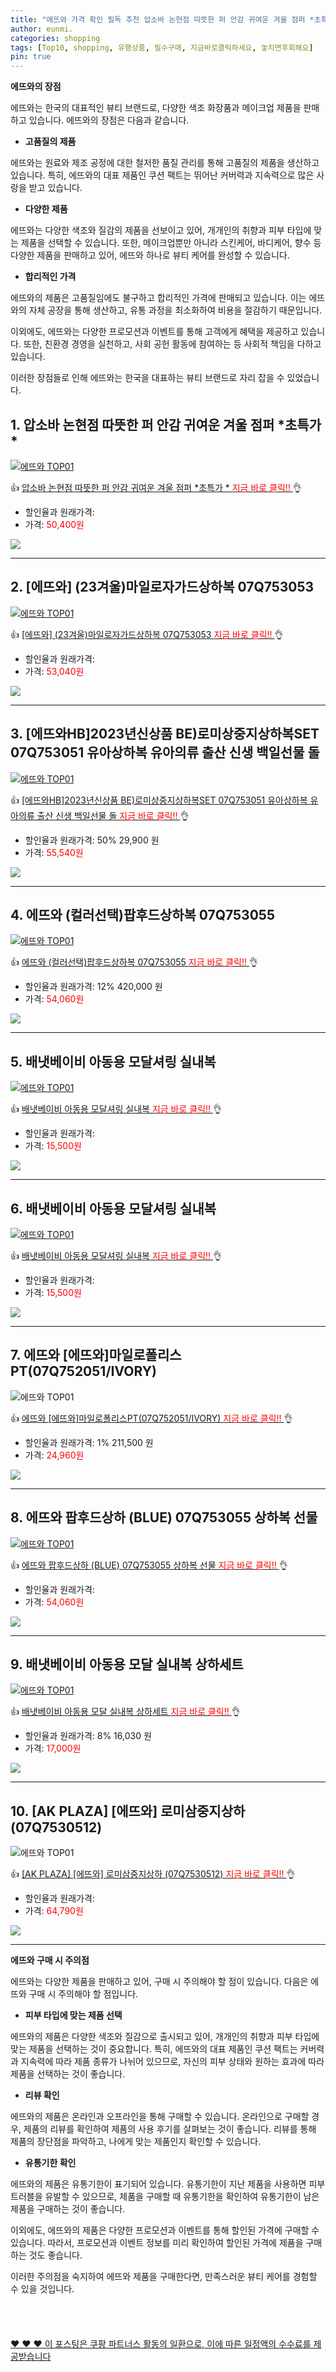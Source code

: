 ```yaml
---
title: "에뜨와 가격 확인 필독 추천 압소바 논현점 따뜻한 퍼 안감 귀여운 겨울 점퍼 *초특가 * 비교 장점 구매가이드"
author: eunmi.
categories: shopping
tags: [Top10, shopping, 유행상품, 필수구매, 지금바로클릭하세요, 놓치면후회해요]
pin: true
---
```

**에뜨와의 장점**

에뜨와는 한국의 대표적인 뷰티 브랜드로, 다양한 색조 화장품과 메이크업 제품을 판매하고 있습니다. 에뜨와의 장점은 다음과 같습니다.

* **고품질의 제품**

에뜨와는 원료와 제조 공정에 대한 철저한 품질 관리를 통해 고품질의 제품을 생산하고 있습니다. 특히, 에뜨와의 대표 제품인 쿠션 팩트는 뛰어난 커버력과 지속력으로 많은 사랑을 받고 있습니다.

* **다양한 제품**

에뜨와는 다양한 색조와 질감의 제품을 선보이고 있어, 개개인의 취향과 피부 타입에 맞는 제품을 선택할 수 있습니다. 또한, 메이크업뿐만 아니라 스킨케어, 바디케어, 향수 등 다양한 제품을 판매하고 있어, 에뜨와 하나로 뷰티 케어를 완성할 수 있습니다.

* **합리적인 가격**

에뜨와의 제품은 고품질임에도 불구하고 합리적인 가격에 판매되고 있습니다. 이는 에뜨와의 자체 공장을 통해 생산하고, 유통 과정을 최소화하여 비용을 절감하기 때문입니다.

이외에도, 에뜨와는 다양한 프로모션과 이벤트를 통해 고객에게 혜택을 제공하고 있습니다. 또한, 친환경 경영을 실천하고, 사회 공헌 활동에 참여하는 등 사회적 책임을 다하고 있습니다.

이러한 장점들로 인해 에뜨와는 한국을 대표하는 뷰티 브랜드로 자리 잡을 수 있었습니다.

   

## 1. 압소바 논현점 따뜻한 퍼 안감 귀여운 겨울 점퍼 *초특가 *

[![에뜨와 TOP01](https://thumbnail6.coupangcdn.com/thumbnails/remote/230x230ex/image/vendor_inventory/43af/15b9a05018d4bb22c2b8f582fc0d2ac07bcdba0532e5b14fb5deac4990ad.jpg)](https://link.coupang.com/re/AFFSDP?lptag=AF3617701&subid=GithubCoopas&pageKey=7696451540&traceid=V0-153&itemId=20594764743&vendorItemId=87669558605)


👍 [압소바 논현점 따뜻한 퍼 안감 귀여운 겨울 점퍼 *초특가 * <font color=red> 지금 바로 클릭!! </font> ](https://link.coupang.com/re/AFFSDP?lptag=AF3617701&subid=GithubCoopas&pageKey=7696451540&traceid=V0-153&itemId=20594764743&vendorItemId=87669558605) 👌 


- 할인율과 원래가격: 
- 가격: <span style='color:red'>50,400원</span>

[![](/discount_price.png)](https://link.coupang.com/re/AFFSDP?lptag=AF3617701&subid=GithubCoopas&pageKey=7696451540&traceid=V0-153&itemId=20594764743&vendorItemId=87669558605)

---


   

## 2. [에뜨와] (23겨울)마일로자가드상하복 07Q753053

[![에뜨와 TOP01](https://thumbnail7.coupangcdn.com/thumbnails/remote/230x230ex/image/vendor_inventory/daa1/ac7946865399520ef71439eac1e07cf95da0865519712f0a71f76bf3391d.jpg)](https://link.coupang.com/re/AFFSDP?lptag=AF3617701&subid=GithubCoopas&pageKey=7496181300&traceid=V0-153&itemId=19612585691&vendorItemId=86719519642)


👍 [[에뜨와] (23겨울)마일로자가드상하복 07Q753053 <font color=red> 지금 바로 클릭!! </font> ](https://link.coupang.com/re/AFFSDP?lptag=AF3617701&subid=GithubCoopas&pageKey=7496181300&traceid=V0-153&itemId=19612585691&vendorItemId=86719519642) 👌 


- 할인율과 원래가격: 
- 가격: <span style='color:red'>53,040원</span>

[![](/discount_price.png)](https://link.coupang.com/re/AFFSDP?lptag=AF3617701&subid=GithubCoopas&pageKey=7496181300&traceid=V0-153&itemId=19612585691&vendorItemId=86719519642)

---


   

## 3. [에뜨와HB]2023년신상품 BE)로미상중지상하복SET 07Q753051 유아상하복 유아의류 출산 신생 백일선물 돌

[![에뜨와 TOP01](https://thumbnail6.coupangcdn.com/thumbnails/remote/230x230ex/image/vendor_inventory/478a/0625721b0d1a2b8059ebcf6cb50b7717942ec6ca7e57340350396512e92e.jpg)](https://link.coupang.com/re/AFFSDP?lptag=AF3617701&subid=GithubCoopas&pageKey=7551806445&traceid=V0-153&itemId=19875785324&vendorItemId=86976419121)


👍 [[에뜨와HB]2023년신상품 BE)로미상중지상하복SET 07Q753051 유아상하복 유아의류 출산 신생 백일선물 돌 <font color=red> 지금 바로 클릭!! </font> ](https://link.coupang.com/re/AFFSDP?lptag=AF3617701&subid=GithubCoopas&pageKey=7551806445&traceid=V0-153&itemId=19875785324&vendorItemId=86976419121) 👌 


- 할인율과 원래가격: 50%  29,900   원
- 가격: <span style='color:red'>55,540원</span>

[![](/discount_price.png)](https://link.coupang.com/re/AFFSDP?lptag=AF3617701&subid=GithubCoopas&pageKey=7551806445&traceid=V0-153&itemId=19875785324&vendorItemId=86976419121)

---


   

## 4. 에뜨와 (컬러선택)팝후드상하복 07Q753055

[![에뜨와 TOP01](https://thumbnail6.coupangcdn.com/thumbnails/remote/230x230ex/image/vendor_inventory/6af3/707d53fdc5bcdada38bae4bead0916ff0178e9efa3707a8da721cb6c083a.jpg)](https://link.coupang.com/re/AFFSDP?lptag=AF3617701&subid=GithubCoopas&pageKey=7566722838&traceid=V0-153&itemId=19946722498&vendorItemId=87045816072)


👍 [에뜨와 (컬러선택)팝후드상하복 07Q753055 <font color=red> 지금 바로 클릭!! </font> ](https://link.coupang.com/re/AFFSDP?lptag=AF3617701&subid=GithubCoopas&pageKey=7566722838&traceid=V0-153&itemId=19946722498&vendorItemId=87045816072) 👌 


- 할인율과 원래가격: 12%  420,000   원
- 가격: <span style='color:red'>54,060원</span>

[![](/discount_price.png)](https://link.coupang.com/re/AFFSDP?lptag=AF3617701&subid=GithubCoopas&pageKey=7566722838&traceid=V0-153&itemId=19946722498&vendorItemId=87045816072)

---


   

## 5. 배냇베이비 아동용 모달셔링 실내복

[![에뜨와 TOP01](https://thumbnail6.coupangcdn.com/thumbnails/remote/230x230ex/image/retail/images/6433317431648055-f45d2930-ba51-4616-af3c-87cd11e25f66.jpg)](https://link.coupang.com/re/AFFSDP?lptag=AF3617701&subid=GithubCoopas&pageKey=1095082677&traceid=V0-153&itemId=2052374379&vendorItemId=70051684893)


👍 [배냇베이비 아동용 모달셔링 실내복 <font color=red> 지금 바로 클릭!! </font> ](https://link.coupang.com/re/AFFSDP?lptag=AF3617701&subid=GithubCoopas&pageKey=1095082677&traceid=V0-153&itemId=2052374379&vendorItemId=70051684893) 👌 


- 할인율과 원래가격: 
- 가격: <span style='color:red'>15,500원</span>

[![](/discount_price.png)](https://link.coupang.com/re/AFFSDP?lptag=AF3617701&subid=GithubCoopas&pageKey=1095082677&traceid=V0-153&itemId=2052374379&vendorItemId=70051684893)

---


   

## 6. 배냇베이비 아동용 모달셔링 실내복

[![에뜨와 TOP01](https://thumbnail9.coupangcdn.com/thumbnails/remote/230x230ex/image/retail/images/6433319642517204-e7ef8a77-a4ef-4d6c-a139-a80c493d9cb8.jpg)](https://link.coupang.com/re/AFFSDP?lptag=AF3617701&subid=GithubCoopas&pageKey=1095082677&traceid=V0-153&itemId=2052374387&vendorItemId=70051684921)


👍 [배냇베이비 아동용 모달셔링 실내복 <font color=red> 지금 바로 클릭!! </font> ](https://link.coupang.com/re/AFFSDP?lptag=AF3617701&subid=GithubCoopas&pageKey=1095082677&traceid=V0-153&itemId=2052374387&vendorItemId=70051684921) 👌 


- 할인율과 원래가격: 
- 가격: <span style='color:red'>15,500원</span>

[![](/discount_price.png)](https://link.coupang.com/re/AFFSDP?lptag=AF3617701&subid=GithubCoopas&pageKey=1095082677&traceid=V0-153&itemId=2052374387&vendorItemId=70051684921)

---


   

## 7. 에뜨와 [에뜨와]마일로폴리스PT(07Q752051/IVORY)

![에뜨와 TOP01](https://thumbnail7.coupangcdn.com/thumbnails/remote/230x230ex/image/vendor_inventory/d725/353a71c40b0001d38bb12dbee1f02c1bf07180cfaeb3001479bc4084998f.JPG)


👍 [에뜨와 [에뜨와]마일로폴리스PT(07Q752051/IVORY) <font color=red> 지금 바로 클릭!! </font> ](https://link.coupang.com/re/AFFSDP?lptag=AF3617701&subid=GithubCoopas&pageKey=7530210520&traceid=V0-153&itemId=19769656942&vendorItemId=86872771605) 👌 


- 할인율과 원래가격: 1%  211,500   원
- 가격: <span style='color:red'>24,960원</span>

[![](/discount_price.png)](https://link.coupang.com/re/AFFSDP?lptag=AF3617701&subid=GithubCoopas&pageKey=7530210520&traceid=V0-153&itemId=19769656942&vendorItemId=86872771605)

---


   

## 8. 에뜨와 팝후드상하 (BLUE) 07Q753055 상하복 선물

[![에뜨와 TOP01](https://thumbnail8.coupangcdn.com/thumbnails/remote/230x230ex/image/vendor_inventory/ef04/651f3d69a984ade630687396ed2b13ed35f0f4c102c0a80175e9c87572a1.jpg)](https://link.coupang.com/re/AFFSDP?lptag=AF3617701&subid=GithubCoopas&pageKey=7506488240&traceid=V0-153&itemId=19660042991&vendorItemId=86765838380)


👍 [에뜨와 팝후드상하 (BLUE) 07Q753055 상하복 선물 <font color=red> 지금 바로 클릭!! </font> ](https://link.coupang.com/re/AFFSDP?lptag=AF3617701&subid=GithubCoopas&pageKey=7506488240&traceid=V0-153&itemId=19660042991&vendorItemId=86765838380) 👌 


- 할인율과 원래가격: 
- 가격: <span style='color:red'>54,060원</span>

[![](/discount_price.png)](https://link.coupang.com/re/AFFSDP?lptag=AF3617701&subid=GithubCoopas&pageKey=7506488240&traceid=V0-153&itemId=19660042991&vendorItemId=86765838380)

---


   

## 9. 배냇베이비 아동용 모달 실내복 상하세트

[![에뜨와 TOP01](https://thumbnail10.coupangcdn.com/thumbnails/remote/230x230ex/image/retail/images/8071205341714629-ba85a04c-7974-4fbb-9c5c-bdf68b96530a.jpg)](https://link.coupang.com/re/AFFSDP?lptag=AF3617701&subid=GithubCoopas&pageKey=2208037613&traceid=V0-153&itemId=3757690642&vendorItemId=71742797263)


👍 [배냇베이비 아동용 모달 실내복 상하세트 <font color=red> 지금 바로 클릭!! </font> ](https://link.coupang.com/re/AFFSDP?lptag=AF3617701&subid=GithubCoopas&pageKey=2208037613&traceid=V0-153&itemId=3757690642&vendorItemId=71742797263) 👌 


- 할인율과 원래가격: 8%  16,030   원
- 가격: <span style='color:red'>17,000원</span>

[![](/discount_price.png)](https://link.coupang.com/re/AFFSDP?lptag=AF3617701&subid=GithubCoopas&pageKey=2208037613&traceid=V0-153&itemId=3757690642&vendorItemId=71742797263)

---


   

## 10. [AK PLAZA] [에뜨와] 로미삼중지상하 (07Q7530512)

![에뜨와 TOP01](https://thumbnail8.coupangcdn.com/thumbnails/remote/230x230ex/image/vendor_inventory/1ec8/656f33d368c4510afb14cb8bd8263c4d1de1a9d4e49ffcb2ef71528fd257.JPG)


👍 [[AK PLAZA] [에뜨와] 로미삼중지상하 (07Q7530512) <font color=red> 지금 바로 클릭!! </font> ](https://link.coupang.com/re/AFFSDP?lptag=AF3617701&subid=GithubCoopas&pageKey=7591120448&traceid=V0-153&itemId=20060050116&vendorItemId=87162440869) 👌 


- 할인율과 원래가격: 
- 가격: <span style='color:red'>64,790원</span>

[![](/discount_price.png)](https://link.coupang.com/re/AFFSDP?lptag=AF3617701&subid=GithubCoopas&pageKey=7591120448&traceid=V0-153&itemId=20060050116&vendorItemId=87162440869)

---
**에뜨와 구매 시 주의점**

에뜨와는 다양한 제품을 판매하고 있어, 구매 시 주의해야 할 점이 있습니다. 다음은 에뜨와 구매 시 주의해야 할 점입니다.

* **피부 타입에 맞는 제품 선택**

에뜨와의 제품은 다양한 색조와 질감으로 출시되고 있어, 개개인의 취향과 피부 타입에 맞는 제품을 선택하는 것이 중요합니다. 특히, 에뜨와의 대표 제품인 쿠션 팩트는 커버력과 지속력에 따라 제품 종류가 나뉘어 있으므로, 자신의 피부 상태와 원하는 효과에 따라 제품을 선택하는 것이 좋습니다.

* **리뷰 확인**

에뜨와의 제품은 온라인과 오프라인을 통해 구매할 수 있습니다. 온라인으로 구매할 경우, 제품의 리뷰를 확인하여 제품의 사용 후기를 살펴보는 것이 좋습니다. 리뷰를 통해 제품의 장단점을 파악하고, 나에게 맞는 제품인지 확인할 수 있습니다.

* **유통기한 확인**

에뜨와의 제품은 유통기한이 표기되어 있습니다. 유통기한이 지난 제품을 사용하면 피부 트러블을 유발할 수 있으므로, 제품을 구매할 때 유통기한을 확인하여 유통기한이 남은 제품을 구매하는 것이 좋습니다.

이외에도, 에뜨와의 제품은 다양한 프로모션과 이벤트를 통해 할인된 가격에 구매할 수 있습니다. 따라서, 프로모션과 이벤트 정보를 미리 확인하여 할인된 가격에 제품을 구매하는 것도 좋습니다.

이러한 주의점을 숙지하여 에뜨와 제품을 구매한다면, 만족스러운 뷰티 케어를 경험할 수 있을 것입니다.<br><br><br><br><br> [ ❤ ❤ ❤ 이 포스팅은 쿠팡 파트너스 활동의 일환으로, 이에 따른 일정액의 수수료를 제공받습니다](https://link.coupang.com/a/bcEFyh)